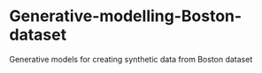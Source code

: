 # Generative-modelling-Boston-dataset
Generative models for creating synthetic data from Boston dataset
